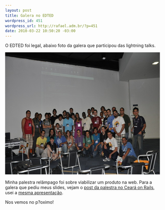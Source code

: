 ```yaml
--- 
layout: post
title: Galera no EDTED
wordpress_id: 451
wordpress_url: http://rafael.adm.br/?p=451
date: 2010-03-22 10:50:20 -03:00
---
```

O EDTED foi legal, abaixo foto da galera que participou das lightning talks.

<a href="/wp-content/uploads/2010/03/77139088.jpg"><img class="aligncenter size-full wp-image-452" title="Galera no EDTED 2010" src="/wp-content/uploads/2010/03/77139088.jpg" alt="" width="600" height="399" /></a>

Minha palestra relâmpago foi sobre viabilizar um produto na web. Para a galera que pediu meus slides, vejam o <a href="http://rafael.adm.br/p/bootstrapping-de-aplicacoes-web-no-ceara-on-rails-2009/">post da palestra no Ceará on Rails</a>, usei a <a href="http://www.slideshare.net/rafael_lima/bootstrapping-de-uma-aplicao-web">mesma apresentação</a>.

Nos vemos no p?oximo!
